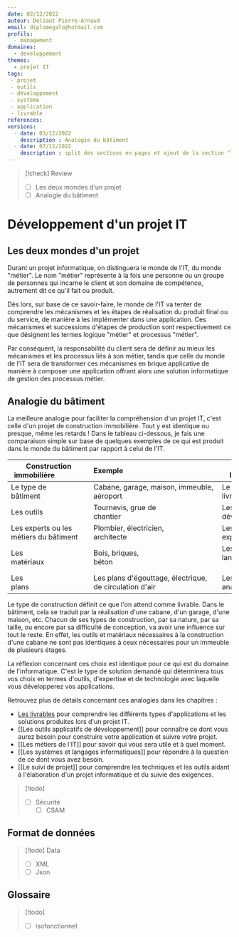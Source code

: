 ```yaml
---
date: 02/12/2022
auteur: Delsaut Pierre-Arnaud 
email: diplomegalo@hotmail.com
profils:
  - management
domaines:
  - developpement
themes:
  - projet IT
tags:
 - projet
 - outils
 - développement
 - système
 - application
 - livrable
references:
versions:  
  - date: 03/12/2022  
    description : Analogie du bâtiment
  - date: 07/12/2022
    description : split des sections en pages et ajout de la section "les deux mondes d'un projet"
---
```


>[!check] Review  
>- [ ] Les deux mondes d'un projet  
>- [ ] Analogie du bâtiment

# Développement d'un projet IT

## Les deux mondes d'un projet

Durant un projet informatique, on distinguera le monde de l'IT, du monde "métier". Le nom "métier" représente à la fois une personne ou un groupe de personnes qui incarne le client et son domaine de compétence, autrement dit ce qu'il fait ou produit.

Dès lors, sur base de ce savoir-faire, le monde de l'IT va tenter de comprendre les mécanismes et les étapes de réalisation du produit final ou du service, de manière à les implémenter dans une application. Ces mécanismes et successions d'étapes de production sont respectivement ce que désignent les termes logique "métier" et processus "métier".

Par conséquent, la responsabilité du client sera de définir au mieux les mécanismes et les processus liés à son métier, tandis que celle du monde de l'IT sera de transformer ces mécanismes en brique applicative de manière à composer une application offrant alors une solution informatique de gestion des processus métier.

## Analogie du bâtiment

La meilleure analogie pour faciliter la compréhension d'un projet IT, c'est celle d'un projet de construction immobilière. Tout y est identique ou presque, même les retards ! Dans le tableau ci-dessous, je fais une comparaison simple sur base de quelques exemples de ce qui est produit dans le monde du bâtiment par rapport à celui de l'IT.

| Construction immobilière                | Exemple                                                 | Projet IT                               | Exemple                                                    |  
| --------------------------------------- | ------------------------------------------------------- | --------------------------------------- | ---------------------------------------------------------- |  
| Le type de bâtiment                 | Cabane, garage, maison, immeuble, aéroport              | Le livrable                             | Site web, application mobile                              |  
| Les outils              | Tournevis, grue de chantier                           | Les outils applicatifs de développement | Git, Azure Devops, Visual Studio                           |  
| Les experts ou les métiers du bâtiment | Plombier, électricien, architecte                       | Les techniciens ou experts IT            | Développeur, architecte, administrateur système           |  
| Les matériaux                  | Bois, briques, béton                                    | Les systèmes et langages informatiques         | C#, JavaScript, SQL Server, Linux                          |  
| Les plans                               | Les plans d'égouttage, électrique, de circulation d'air | Les analyses                           | Les analyses fonctionnelles, techniques ou d'architectures |

Le type de construction définit ce que l'on attend comme livrable. Dans le bâtiment, cela se traduit par la réalisation d'une cabane, d'un garage, d'une maison, etc. Chacun de ses types de construction, par sa nature, par sa taille, ou encore par sa difficulté de conception, va avoir une influence sur tout le reste. En effet, les outils et matériaux nécessaires à la construction d'une cabane ne sont pas identiques à ceux nécessaires pour un immeuble de plusieurs étages.

La réflexion concernant ces choix est identique pour ce qui est du domaine de l'informatique. C'est le type de solution demandé qui déterminera tous vos choix en termes d'outils, d'expertise et de technologie avec laquelle vous développerez vos applications.

Retrouvez plus de détails concernant ces analogies dans les chapitres :

- [Les livrables](./les-livrables/les-livrables.md) pour comprendre les différents types d'applications et les solutions produites lors d'un projet IT.  
- [[Les outils applicatifs de développement]] pour connaître ce dont vous aurez besoin pour construire votre application et suivre votre projet.  
- [[Les métiers de l'IT]] pour savoir qui vous sera utile et à quel moment.  
- [[Les systèmes et langages informatiques]] pour répondre à la question de ce dont vous avez besoin.
- [[Le suivi de projet]] pour comprendre les techniques et les outils aidant à l'élaboration d'un projet informatique et du suivie des exigences.

>[!todo]
>- [ ] Sécurité
>	- [ ] CSAM

## Format de données

>[!todo] Data
>- [ ] XML
>- [ ] Json

## Glossaire

>[!todo]
>- [ ] isofonctionnel